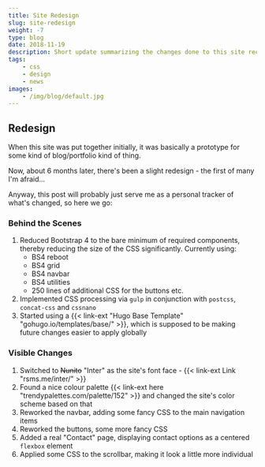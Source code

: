 ```yaml
---
title: Site Redesign
slug: site-redesign
weight: -7
type: blog
date: 2018-11-19
description: Short update summarizing the changes done to this site recently.
tags:
    - css
    - design
    - news
images:
    - /img/blog/default.jpg
---
```


## Redesign

When this site was put together initially, it was basically a prototype for some kind of blog/portfolio kind of thing.

Now, about 6 months later, there's been a slight redesign - the first of many I'm afraid...

Anyway, this post will probably just serve me as a personal tracker of what's changed, so here we go:

### Behind the Scenes

1. Reduced Bootstrap 4 to the bare minimum of required components, thereby reducing the size of the CSS significantly. Currently using:
    - BS4 reboot
    - BS4 grid
    - BS4 navbar
    - BS4 utilities
    - 250 lines of additional CSS for the buttons etc.
2. Implemented CSS processing via `gulp` in conjunction with `postcss`, `concat-css` and `cssnano`
3. Started using a {{< link-ext "Hugo Base Template" "gohugo.io/templates/base/" >}}, which is supposed to be making future changes easier to apply globally

### Visible Changes

1. Switched to <s>Nunito</s> "Inter" as the site's font face - {{< link-ext Link "rsms.me/inter/" >}}
2. Found a nice colour palette {{< link-ext here "trendypalettes.com/palette/152" >}} and changed the site's color scheme based on that
3. Reworked the navbar, adding some fancy CSS to the main navigation items
4. Reworked the buttons, some more fancy CSS
5. Added a real "Contact" page, displaying contact options as a centered `flexbox` element
6. Applied some CSS to the scrollbar, making it look a little more individual